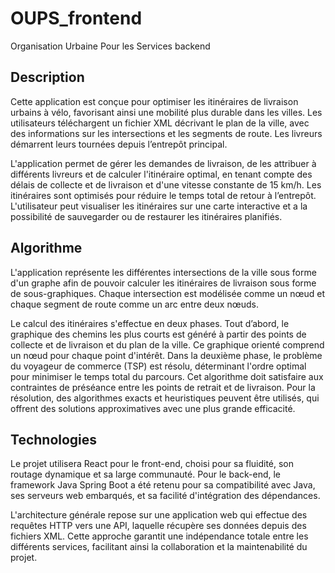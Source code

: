 # OUPS_frontend
Organisation Urbaine Pour les Services backend

## Description  

Cette application est conçue pour optimiser les itinéraires de livraison urbains à vélo, favorisant ainsi une mobilité plus durable dans les villes. Les utilisateurs téléchargent un fichier XML décrivant le plan de la ville, avec des informations sur les intersections et les segments de route. Les livreurs démarrent leurs tournées depuis l’entrepôt principal. 

L'application permet de gérer les demandes de livraison, de les attribuer à différents livreurs et de calculer l'itinéraire optimal, en tenant compte des délais de collecte et de livraison et d'une vitesse constante de 15 km/h. Les itinéraires sont optimisés pour réduire le temps total de retour à l’entrepôt. L'utilisateur peut visualiser les itinéraires sur une carte interactive et a la possibilité de sauvegarder ou de restaurer les itinéraires planifiés. 

## Algorithme 

L'application représente les différentes intersections de la ville sous forme d'un graphe afin de pouvoir calculer les itinéraires de livraison sous forme de sous-graphiques. Chaque intersection est modélisée comme un nœud et chaque segment de route comme un arc entre deux nœuds.   

Le calcul des itinéraires s'effectue en deux phases. Tout d’abord, le graphique des chemins les plus courts est généré à partir des points de collecte et de livraison et du plan de la ville. Ce graphique orienté comprend un nœud pour chaque point d'intérêt. Dans la deuxième phase, le problème du voyageur de commerce (TSP) est résolu, déterminant l'ordre optimal pour minimiser le temps total du parcours. Cet algorithme doit satisfaire aux contraintes de préséance entre les points de retrait et de livraison. Pour la résolution, des algorithmes exacts et heuristiques peuvent être utilisés, qui offrent des solutions approximatives avec une plus grande efficacité. 

## Technologies 

Le projet utilisera React pour le front-end, choisi pour sa fluidité, son routage dynamique et sa large communauté. Pour le back-end, le framework Java Spring Boot a été retenu pour sa compatibilité avec Java, ses serveurs web embarqués, et sa facilité d'intégration des dépendances. 

L'architecture générale repose sur une application web qui effectue des requêtes HTTP vers une API, laquelle récupère ses données depuis des fichiers XML. Cette approche garantit une indépendance totale entre les différents services, facilitant ainsi la collaboration et la maintenabilité du projet. 
